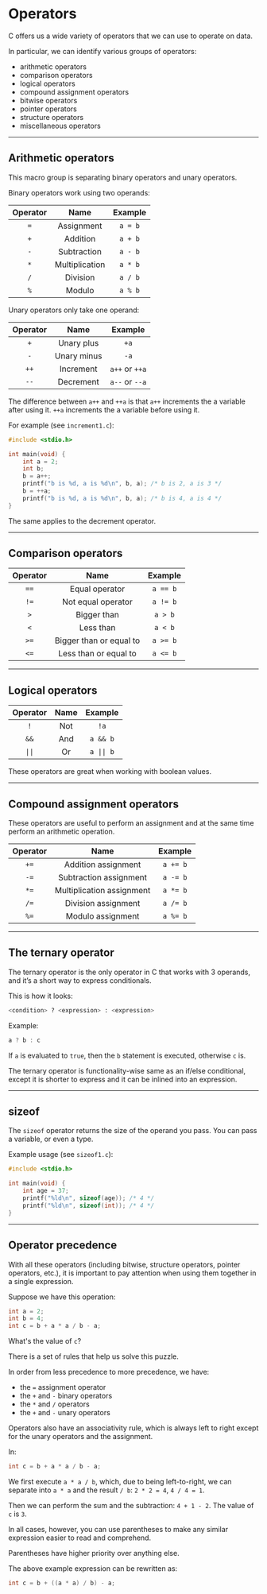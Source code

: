 # Operators

C offers us a wide variety of operators that we can use to operate on data.

In particular, we can identify various groups of operators:

* arithmetic operators
* comparison operators
* logical operators
* compound assignment operators
* bitwise operators
* pointer operators
* structure operators
* miscellaneous operators

---

## Arithmetic operators

This macro group is separating binary operators and unary operators.

Binary operators work using two operands:

| Operator | Name | Example|
|:--------:|:----:|:------:|
| `=`      | Assignment | `a = b` |
| `+`      | Addition | `a + b` |
| `-`      | Subtraction | `a - b` |
| `*`      | Multiplication | `a * b` |
| `/`      | Division | `a / b` |
| `%`      | Modulo | `a % b` |

Unary operators only take one operand:

| Operator | Name | Example|
|:--------:|:----:|:------:|
| `+`      | Unary plus | `+a` |
| `-`      | Unary minus | `-a` |
| `++`     | Increment | `a++` or `++a` |
| `--`     | Decrement | `a--` or `--a` |

The difference between `a++` and `++a` is that `a++` increments the a variable after using it. `++a` increments the a variable before using it.

For example (see `increment1.c`):

```c
#include <stdio.h>

int main(void) {
    int a = 2;
    int b;
    b = a++;
    printf("b is %d, a is %d\n", b, a); /* b is 2, a is 3 */
    b = ++a;
    printf("b is %d, a is %d\n", b, a); /* b is 4, a is 4 */
}
```

The same applies to the decrement operator.

---

## Comparison operators

| Operator | Name | Example|
|:--------:|:----:|:------:|
| `==`     | Equal operator | `a == b` |
| `!=`     | Not equal operator | `a != b` |
| `>`      | Bigger than | `a > b` |
| `<`      | Less than | `a < b` |
| `>=`     | Bigger than or equal to | `a >= b` |
| `<=`     | Less than or equal to | `a <= b` |

---

## Logical operators

| Operator | Name | Example|
|:--------:|:----:|:------:|
| `!`      | Not  | `!a`   |
| `&&`     | And  | `a && b` |
| `\|\|`   | Or   | `a \|\| b` |

These operators are great when working with boolean values.

---

## Compound assignment operators

These operators are useful to perform an assignment and at the same time perform an arithmetic operation.

| Operator | Name | Example|
|:--------:|:----:|:------:|
| `+=`     | Addition assignment  | `a += b` |
| `-=`     | Subtraction assignment  | `a -= b` |
| `*=`     | Multiplication assignment  | `a *= b` |
| `/=`     | Division assignment  | `a /= b` |
| `%=`     | Modulo assignment  | `a %= b` |

---

## The ternary operator

The ternary operator is the only operator in C that works with 3 operands, and it’s a short way to express conditionals.

This is how it looks:

```bash
<condition> ? <expression> : <expression>
```

Example:

```c
a ? b : c
```

If `a` is evaluated to `true`, then the `b` statement is executed, otherwise `c` is.

The ternary operator is functionality-wise same as an if/else conditional, except it is shorter to express and it can be inlined into an expression.

---

## sizeof

The `sizeof` operator returns the size of the operand you pass. You can pass a variable, or even a type.

Example usage (see `sizeof1.c`):

```c
#include <stdio.h>

int main(void) {
    int age = 37;
    printf("%ld\n", sizeof(age)); /* 4 */
    printf("%ld\n", sizeof(int)); /* 4 */
}
```

---

## Operator precedence

With all these operators (including bitwise, structure operators, pointer operators, etc.), it is important to pay attention when using them together in a single expression.

Suppose we have this operation:

```c
int a = 2;
int b = 4;
int c = b + a * a / b - a;
```

What's the value of `c`?

There is a set of rules that help us solve this puzzle.

In order from less precedence to more precedence, we have:

* the `=` assignment operator
* the `+` and `-` binary operators
* the `*` and `/` operators
* the `+` and `-` unary operators

Operators also have an associativity rule, which is always left to right except for the unary operators and the assignment.

In:

```c
int c = b + a * a / b - a;
```

We first execute `a * a / b`, which, due to being left-to-right, we can separate into `a * a` and the result `/ b`: `2 * 2 = 4`, `4 / 4 = 1`.

Then we can perform the sum and the subtraction: `4 + 1 - 2`. The value of `c` is `3`.

In all cases, however, you can use parentheses to make any similar expression easier to read and comprehend.

Parentheses have higher priority over anything else.

The above example expression can be rewritten as:

```c
int c = b + ((a * a) / b) - a;
```

